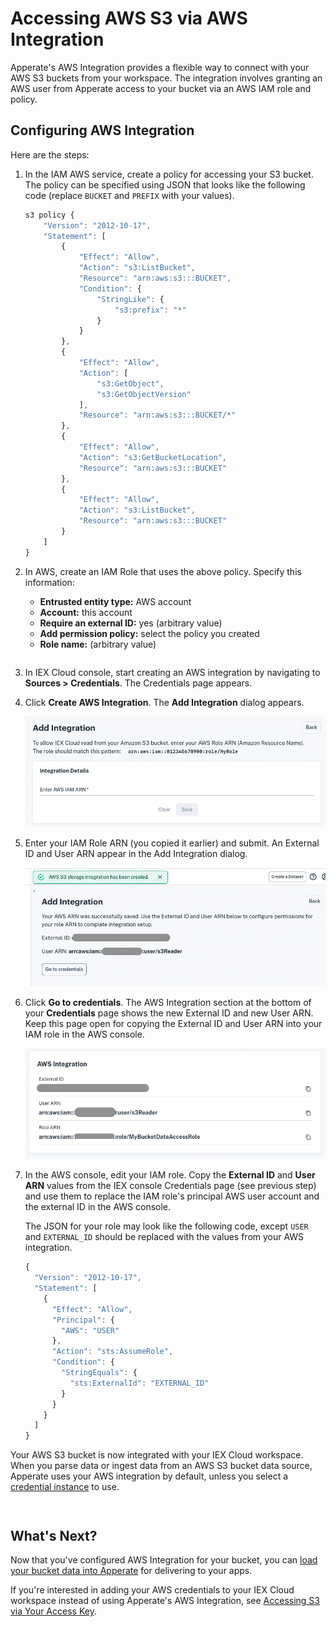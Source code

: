 # Accessing AWS S3 via AWS Integration

Apperate's AWS Integration provides a flexible way to connect with your AWS S3 buckets from your workspace. The integration involves granting an AWS user from Apperate access to your bucket via an AWS IAM role and policy.

## Configuring AWS Integration

Here are the steps:

1. In the IAM AWS service, create a policy for accessing your S3 bucket. The policy can be specified using JSON that looks like the following code (replace `BUCKET` and `PREFIX` with your values).

    ```javascript
    s3 policy {
        "Version": "2012-10-17",
        "Statement": [
            {
                "Effect": "Allow",
                "Action": "s3:ListBucket",
                "Resource": "arn:aws:s3:::BUCKET",
                "Condition": {
                    "StringLike": {
                        "s3:prefix": "*"
                    }
                }
            },
            {
                "Effect": "Allow",
                "Action": [
                    "s3:GetObject",
                    "s3:GetObjectVersion"
                ],
                "Resource": "arn:aws:s3:::BUCKET/*"
            },
            {
                "Effect": "Allow",
                "Action": "s3:GetBucketLocation",
                "Resource": "arn:aws:s3:::BUCKET"
            },
            {
                "Effect": "Allow",
                "Action": "s3:ListBucket",
                "Resource": "arn:aws:s3:::BUCKET"
            }
        ]
    }
    ```

1. In AWS, create an IAM Role that uses the above policy. Specify this information:

    - **Entrusted entity type:** AWS account
    - **Account:** this account
    - **Require an external ID:** yes (arbitrary value)
    - **Add permission policy:** select the policy you created
    - **Role name:** (arbitrary value)

    ``` {important} Copy the role's ARN (Amazon Resource Name). For additional information on working with roles, see the AWS documentation [here](https://docs.aws.amazon.com/IAM/latest/UserGuide/id_roles_create_for-user.html).
    ```

1. In IEX Cloud console, start creating an AWS integration by navigating to **Sources > Credentials**. The Credentials page appears.

1. Click **Create AWS Integration**. The **Add Integration** dialog appears.

    ![](./accessing-s3-via-storage-integration/add-integration-dialog.png)

1. Enter your IAM Role ARN (you copied it earlier) and submit. An External ID and User ARN appear in the Add Integration dialog.

    ![](./accessing-s3-via-storage-integration/aws-external-id-and-use-arn.png)

1. Click **Go to credentials**. The AWS Integration section at the bottom of your **Credentials** page shows the new External ID and new User ARN. Keep this page open for copying the External ID and User ARN into your IAM role in the AWS console. 

    ![](./accessing-s3-via-storage-integration/aws-integration-section.png)

1. In the AWS console, edit your IAM role. Copy the **External ID** and **User ARN** values from the IEX console Credentials page (see previous step) and use them to replace the IAM role's principal AWS user account and the external ID in the AWS console.

    The JSON for your role may look like the following code, except `USER` and `EXTERNAL_ID` should be replaced with the values from your AWS integration.

    ```javascript
    {
      "Version": "2012-10-17",
      "Statement": [
        {
          "Effect": "Allow",
          "Principal": {
            "AWS": "USER"
          },
          "Action": "sts:AssumeRole",
          "Condition": {
            "StringEquals": {
              "sts:ExternalId": "EXTERNAL_ID"
            }
          }
        }
      ]
    }
    ```

Your AWS S3 bucket is now integrated with your IEX Cloud workspace. When you parse data or ingest data from an AWS S3 bucket data source, Apperate uses your AWS integration by default, unless you select a [credential instance](./accessing-s3-via-your-access-key.md) to use.

``` {note} You can optionally integrate additional buckets with your workspace using your AWS IAM policy.
```

``` {note} An Apperate workspace has up to one AWS integration External ID and User ARN. If  you want to remove the integration, click **Remove AWS integration** in the Credential page's **AWS Integration** section. You can create a new integration by clicking **Create AWS integration** at the top of the page and entering your IAM Role ARN.
```

## What's Next?

Now that you've configured AWS Integration for your bucket, you can [load your bucket data into Apperate](./loading-data-from-aws-s3.md) for delivering to your apps.

If you're interested in adding your AWS credentials to your IEX Cloud workspace instead of using Apperate's AWS Integration, see [Accessing S3 via Your Access Key](./accessing-s3-via-your-access-key.md).